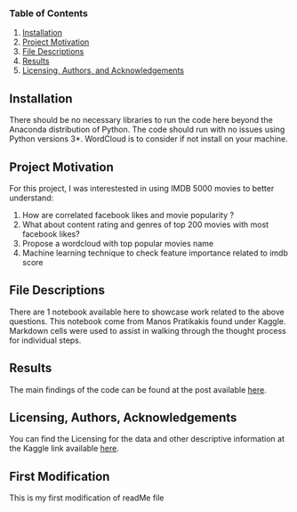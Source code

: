 
### Table of Contents

1. [Installation](#installation)
2. [Project Motivation](#motivation)
3. [File Descriptions](#files)
4. [Results](#results)
5. [Licensing, Authors, and Acknowledgements](#licensing)

## Installation <a name="installation"></a>

There should be no necessary libraries to run the code here beyond the Anaconda distribution of Python.  The code should run with no issues using Python versions 3*. WordCloud is to consider if not install on your machine.

## Project Motivation<a name="motivation"></a>

For this project, I was interestested in using IMDB 5000 movies to better understand:

1. How are correlated facebook likes and movie popularity ?
2. What about content rating and genres of top 200 movies with most facebook likes?
3. Propose a wordcloud with top popular movies name
4. Machine learning technique to check feature importance related to imdb score


## File Descriptions <a name="files"></a>

There are 1 notebook available here to showcase work related to the above questions. This notebook come from Manos Pratikakis found under Kaggle.  Markdown cells were used to assist in walking through the thought process for individual steps.  


## Results<a name="results"></a>

The main findings of the code can be found at the post available [here](https://medium.com/@vnauton/how-data-sciences-can-help-you-decide-witch-movie-to-watch-tonight-d2f363c70895?sk=574180b58ac2c882e872a69d90a0b017).

## Licensing, Authors, Acknowledgements<a name="licensing"></a>

You can find the Licensing for the data and other descriptive information at the Kaggle link available [here](https://www.kaggle.com/carolzhangdc/imdb-5000-movie-dataset).


## First Modification<a name="first modification"></a>

This is my first modification of readMe file
